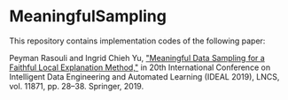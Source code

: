 # MeaningfulSampling

This repository contains implementation codes of the following paper:

Peyman Rasouli and Ingrid Chieh Yu, ["Meaningful Data Sampling for a Faithful Local Explanation Method,"](https://link.springer.com/chapter/10.1007/978-3-030-33607-3_4) in 20th International Conference on Intelligent Data Engineering and Automated Learning (IDEAL 2019), LNCS, vol. 11871, pp. 28–38. Springer, 2019.

<meta name="google-site-verification" content="Kh4oMCTomqxHdkiw9avyTpAAk_2HIHLwhtfabjJwuAE" />
